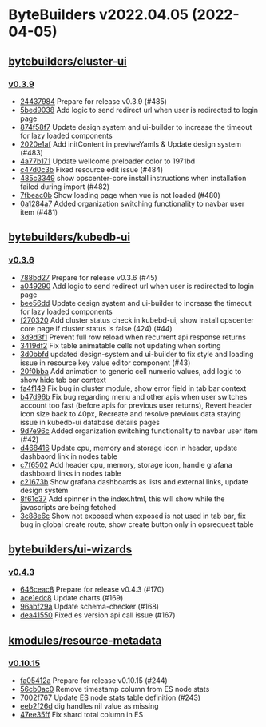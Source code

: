 # ByteBuilders v2022.04.05 (2022-04-05)


## [bytebuilders/cluster-ui](https://github.com/bytebuilders/cluster-ui)

### [v0.3.9](https://github.com/bytebuilders/cluster-ui/releases/tag/v0.3.9)

- [24437984](https://github.com/bytebuilders/cluster-ui/commit/24437984) Prepare for release v0.3.9 (#485)
- [5bed9038](https://github.com/bytebuilders/cluster-ui/commit/5bed9038) Add logic to send redirect url when user is redirected to login page
- [874f58f7](https://github.com/bytebuilders/cluster-ui/commit/874f58f7) Update design system and ui-builder to increase the timeout for lazy loaded components
- [2020e1af](https://github.com/bytebuilders/cluster-ui/commit/2020e1af) Add initContent in previweYamls & Update design system (#483)
- [4a77b171](https://github.com/bytebuilders/cluster-ui/commit/4a77b171) Update wellcome preloader color to 1971bd
- [c47d0c3b](https://github.com/bytebuilders/cluster-ui/commit/c47d0c3b) Fixed resource edit issue (#484)
- [485c3349](https://github.com/bytebuilders/cluster-ui/commit/485c3349) show opscenter-core install instructions when installation failed during import (#482)
- [7fbeac0b](https://github.com/bytebuilders/cluster-ui/commit/7fbeac0b) Show loading page when vue is not loaded (#480)
- [0a1284a7](https://github.com/bytebuilders/cluster-ui/commit/0a1284a7) Added organization switching functionality to navbar user item (#481)



## [bytebuilders/kubedb-ui](https://github.com/bytebuilders/kubedb-ui)

### [v0.3.6](https://github.com/bytebuilders/kubedb-ui/releases/tag/v0.3.6)

- [788bd27](https://github.com/bytebuilders/kubedb-ui/commit/788bd27) Prepare for release v0.3.6 (#45)
- [a049290](https://github.com/bytebuilders/kubedb-ui/commit/a049290) Add logic to send redirect url when user is redirected to login page
- [bee56dd](https://github.com/bytebuilders/kubedb-ui/commit/bee56dd) Update design system and ui-builder to increase the timeout for lazy loaded components
- [f270320](https://github.com/bytebuilders/kubedb-ui/commit/f270320) Add cluster status check in kubebd-ui, show install opscenter core page if cluster status is false (424) (#44)
- [3d9d3f1](https://github.com/bytebuilders/kubedb-ui/commit/3d9d3f1) Prevent full row reload when recurrent api response returns
- [3419df2](https://github.com/bytebuilders/kubedb-ui/commit/3419df2) Fix table animatable cells not updating when sorting
- [3d0bbfd](https://github.com/bytebuilders/kubedb-ui/commit/3d0bbfd) updated design-system and ui-builder to fix style and loading issue in resource key value editor component (#43)
- [20f0bba](https://github.com/bytebuilders/kubedb-ui/commit/20f0bba) Add animation to generic cell numeric values, add logic to show hide tab bar context
- [fa4f149](https://github.com/bytebuilders/kubedb-ui/commit/fa4f149) Fix bug in cluster module, show error field in tab bar context
- [b47d96b](https://github.com/bytebuilders/kubedb-ui/commit/b47d96b) Fix bug regarding menu and other apis when user switches account too fast (before apis for previous user returns), Revert header icon size back to 40px, Recreate and resolve previous data staying issue in kubedb-ui database details pages
- [9d7e96c](https://github.com/bytebuilders/kubedb-ui/commit/9d7e96c) Added organization switching functionality to navbar user item (#42)
- [d468416](https://github.com/bytebuilders/kubedb-ui/commit/d468416) Update cpu, memory and storage icon in header, update dashbaord link in nodes table
- [c7f6502](https://github.com/bytebuilders/kubedb-ui/commit/c7f6502) Add header cpu, memory, storage icon, handle grafana dashboard links in nodes table
- [c21673b](https://github.com/bytebuilders/kubedb-ui/commit/c21673b) Show grafana dashboards as lists and  external links, update design system
- [8f61c37](https://github.com/bytebuilders/kubedb-ui/commit/8f61c37) Add spinner in the index.html, this will show while the javascripts are being fetched
- [3c88e6c](https://github.com/bytebuilders/kubedb-ui/commit/3c88e6c) Show not exposed when exposed is not used in tab bar, fix bug in global create route, show create button only in opsrequest table



## [bytebuilders/ui-wizards](https://github.com/bytebuilders/ui-wizards)

### [v0.4.3](https://github.com/bytebuilders/ui-wizards/releases/tag/v0.4.3)

- [646ceac8](https://github.com/bytebuilders/ui-wizards/commit/646ceac8) Prepare for release v0.4.3 (#170)
- [ace1edc8](https://github.com/bytebuilders/ui-wizards/commit/ace1edc8) Update charts (#169)
- [96abf29a](https://github.com/bytebuilders/ui-wizards/commit/96abf29a) Update schema-checker (#168)
- [dea41550](https://github.com/bytebuilders/ui-wizards/commit/dea41550) Fixed es version api call issue (#167)



## [kmodules/resource-metadata](https://github.com/kmodules/resource-metadata)

### [v0.10.15](https://github.com/kmodules/resource-metadata/releases/tag/v0.10.15)

- [fa05412a](https://github.com/kmodules/resource-metadata/commit/fa05412a) Prepare for release v0.10.15 (#244)
- [56cb0ac0](https://github.com/kmodules/resource-metadata/commit/56cb0ac0) Remove timestamp column from ES node stats
- [7002f767](https://github.com/kmodules/resource-metadata/commit/7002f767) Update ES node stats table definition (#243)
- [eeb2f26d](https://github.com/kmodules/resource-metadata/commit/eeb2f26d) dig handles nil value as missing
- [47ee35ff](https://github.com/kmodules/resource-metadata/commit/47ee35ff) Fix shard total column in ES



